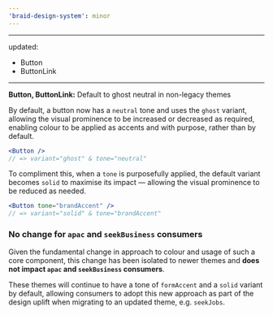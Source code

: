 ```yaml
---
'braid-design-system': minor
---
```


---
updated:
  - Button
  - ButtonLink
---

**Button, ButtonLink:** Default to ghost neutral in non-legacy themes

By default, a button now has a `neutral` tone and uses the `ghost` variant, allowing the visual prominence to be increased or decreased as required, enabling colour to be applied as accents and with purpose, rather than by default.

```jsx
<Button />
// => variant="ghost" & tone="neutral"
```

To compliment this, when a `tone` is purposefully applied, the default variant becomes `solid` to maximise its impact — allowing the visual prominence to be reduced as needed.

```jsx
<Button tone="brandAccent" />
// => variant="solid" & tone="brandAccent"
```

### No change for `apac` and `seekBusiness` consumers

Given the fundamental change in approach to colour and usage of such a core component, this change has been isolated to newer themes and **does not impact `apac` and `seekBusiness` consumers**.

These themes will continue to have a tone of `formAccent` and a `solid` variant by default, allowing consumers to adopt this new approach as part of the design uplift when migrating to an updated theme, e.g. `seekJobs`.
